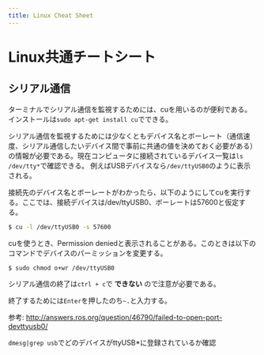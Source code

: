 ```yaml
---
title: Linux Cheat Sheet
---
```


# Linux共通チートシート
## シリアル通信

ターミナルでシリアル通信を監視するためには、cuを用いるのが便利である。インストールは``sudo apt-get install cu``でできる。

シリアル通信を監視するためには少なくともデバイス名とボーレート（通信速度、シリアル通信したいデバイス間で事前に共通の値を決めておく必要がある）の情報が必要である。現在コンピュータに接続されているデバイス一覧は``ls /dev/tty*``で確認できる。
例えばUSBデバイスなら``/dev/ttyUSB0``のように表示される。

接続先のデバイス名とボーレートがわかったら、以下のようにしてcuを実行する。ここでは、接続デバイスは/dev/ttyUSB0、ボーレートは57600と仮定する。
```bash
$ cu -l /dev/ttyUSB0 -s 57600
```

cuを使うとき、Permission deniedと表示されることがある。このときは以下のコマンドでデバイスのパーミッションを変更する。
```
$ sudo chmod o+wr /dev/ttyUSB0
```

シリアル通信の終了は``ctrl + c``で **できない** ので注意が必要である。

終了するためには``Enter``を押したのち``~.``と入力する。

参考: http://answers.ros.org/question/46790/failed-to-open-port-devttyusb0/

``dmesg|grep usb``でどのデバイスがttyUSB*に登録されているか確認
